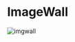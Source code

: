 # ImageWall
![imgwall](https://github.com/AzmHmd/ImageWall/assets/15710310/11aa6232-56f5-4cf4-a772-4db7d4746cdc)
